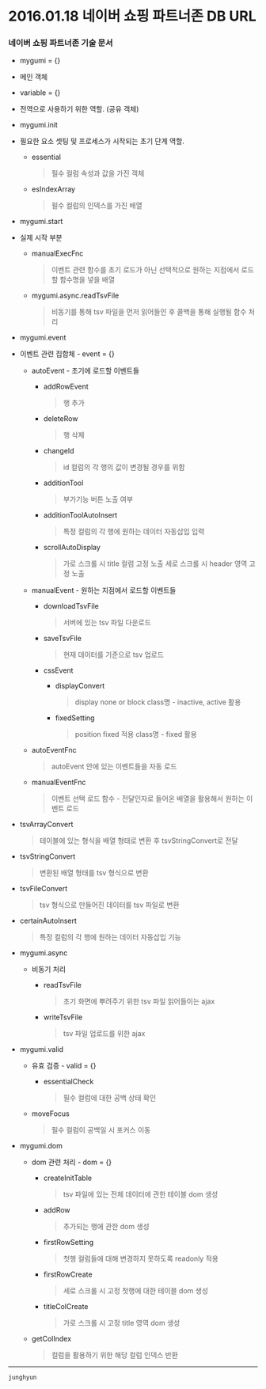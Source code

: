 # 2016.01.18 네이버 쇼핑 파트너존 DB URL

### 네이버 쇼핑 파트너존 기술 문서

* mygumi = {}
 * 메인 객체

* variable = {}
 * 전역으로 사용하기 위한 역할. (공유 객체)

* mygumi.init

 * 필요한 요소 셋팅 및 프로세스가 시작되는 초기 단계 역할.

   * essential

     > 필수 컬럼 속성과 값을 가진 객체

   * esIndexArray

     > 필수 컬럼의 인덱스를 가진 배열

* mygumi.start

 * 실제 시작 부분

   * manualExecFnc

     > 이벤트 관련 함수를 초기 로드가 아닌 선택적으로 원하는 지점에서 로드할 함수명을 넣을 배열

   * mygumi.async.readTsvFile

     > 비동기를 통해 tsv 파일을 먼저 읽어들인 후 콜백을 통해 실행될 함수 처리

* mygumi.event

 * 이벤트 관련 집합체 - event = {}

   * autoEvent - 초기에 로드할 이벤트들

     * addRowEvent

       > 행 추가

     * deleteRow

       > 행 삭제

     * changeId

       > id 컬럼의 각 행의 값이 변경될 경우를 위함

     * additionTool

       > 부가기능 버튼 노출 여부

     * additionToolAutoInsert

       > 특정 컬럼의 각 행에 원하는 데이터 자동삽입 입력

     * scrollAutoDisplay

       > 가로 스크롤 시 title 컬럼 고정 노출
       > 세로 스크롤 시 header 영역 고정 노출

   * manualEvent - 원하는 지점에서 로드할 이벤트들

     * downloadTsvFile

       > 서버에 있는 tsv 파일 다운로드

     * saveTsvFile

       > 현재 데이터를 기준으로 tsv 업로드

     * cssEvent

       * displayConvert

         > display none or block
         > class명 - inactive, active 활용

       * fixedSetting

         > position fixed 적용
         > class명 - fixed 활용

   * autoEventFnc

     > autoEvent 안에 있는 이벤트들을 자동 로드

   * manualEventFnc

     > 이벤트 선택 로드 함수 - 전달인자로 들어온 배열을 활용해서 원하는 이벤트 로드

 * tsvArrayConvert

   > 테이블에 있는 형식을 배열 형태로 변환 후 tsvStringConvert로 전달

 * tsvStringConvert

   > 변환된 배열 형태를 tsv 형식으로 변환

 * tsvFileConvert

   > tsv 형식으로 만들어진 데이터를 tsv 파일로 변환

 * certainAutoInsert

   > 특정 컬럼의 각 행에 원하는 데이터 자동삽입 기능

* mygumi.async

  * 비동기 처리

    * readTsvFile

      > 초기 화면에 뿌려주기 위한 tsv 파일 읽어들이는 ajax

    * writeTsvFile

      > tsv 파일 업로드를 위한 ajax

* mygumi.valid

  * 유효 검증 - valid = {}

    * essentialCheck

       > 필수 컬럼에 대한 공백 상태 확인

  * moveFocus

    > 필수 컬럼이 공백일 시 포커스 이동

* mygumi.dom

  * dom 관련 처리 - dom = {}

    * createInitTable

      > tsv 파일에 있는 전체 데이터에 관한 테이블 dom 생성

    * addRow

      > 추가되는 행에 관한 dom 생성

    * firstRowSetting

      > 첫행 컬럼들에 대해 변경하지 못하도록 readonly 적용

    * firstRowCreate

      > 세로 스크롤 시 고정 첫행에 대한 테이블 dom 생성

    * titleColCreate

      > 가로 스크롤 시 고정 title 영역 dom 생성

  * getColIndex

    > 컬럼을 활용하기 위한 해당 컬럼 인덱스 반환

---
`junghyun`
